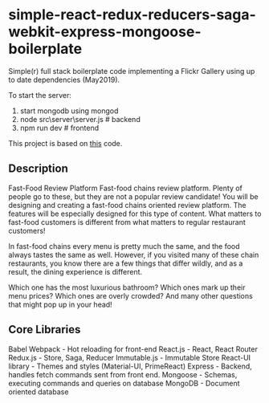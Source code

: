 # simple-react-redux-reducers-saga-webkit-express-mongoose-boilerplate
Simple(r) full stack boilerplate code implementing a Flickr Gallery using up to date dependencies (May2019).

To start the server:
1. start mongodb using mongod
2. node src\server\server.js # backend
3. npm run dev # frontend


This project is based on [this](https://github.com/wix-incubator/flickr-gallery-exam) code.

## Description
Fast-Food Review Platform
Fast-food chains review platform. Plenty of people go to these, but they are not a popular review candidate! You will be designing and creating a fast-food chains oriented review platform. The features will be especially designed for this type of content. What matters to fast-food customers is different from what matters to regular restaurant customers!

In fast-food chains every menu is pretty much the same, and the food always tastes the same as well. However, if you visited many of these chain restaurants, you know there are a few things that differ wildly, and as a result, the dining experience is different.

Which one has the most luxurious bathroom? Which ones mark up their menu prices? Which ones are overly crowded? And many other questions that might pop up in your head!
## Core Libraries
Babel
Webpack - Hot reloading for front-end
React.js - React, React Router
Redux.js - Store, Saga, Reducer
Immutable.js - Immutable Store
React-UI library - Themes and styles (Material-UI, PrimeReact)
Express - Backend, handles fetch commands sent from front end.
Mongoose - Schemas, executing commands and queries on database
MongoDB - Document oriented database


